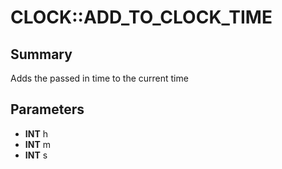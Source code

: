 # CLOCK::ADD_TO_CLOCK_TIME

## Summary
Adds the passed in time to the current time

## Parameters
* **INT** h
* **INT** m
* **INT** s